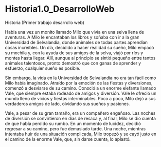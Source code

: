 # Historia1.0_DesarrolloWeb
Historia (Primer trabajo desarrollo web)


Había una vez un monito llamado Milo que vivía en una selva llena de aventuras. A Milo le encantaban los libros y soñaba con ir a la gran Universidad de Selvalandia, donde animales de todas partes aprendían cosas increíbles. Un día, decidido a hacer realidad su sueño, Milo empacó su mochila y, con la ayuda de sus amigos de la selva, viajó por ríos y montes hasta llegar. Allí, aunque al principio se sintió pequeño entre tantos animales talentosos, pronto demostró que con ganas de aprender y esfuerzo, cualquier sueño es posible.


Sin embargo, la vida en la Universidad de Selvalandia no era tan fácil como Milo había imaginado. Atraído por la emoción de las fiestas y diversiones, comenzó a desviarse de su camino. Conoció a un enorme elefante llamado Vale, que siempre estaba rodeado de amigos y diversión. Vale le ofreció un mundo lleno de vicios y fiestas interminables. Poco a poco, Milo dejó a sus verdaderos amigos de lado, olvidando sus sueños y pasiones.

Vale, a pesar de su gran tamaño, era un compañero engañoso. Las noches de diversión se convirtieron en días de resaca y, al final, Milo se dio cuenta de que había perdido su rumbo. En un momento de lucidez, decidió regresar a su camino, pero fue demasiado tarde. Una noche, mientras intentaba huir de una situación complicada, Milo tropezó y se cayó justo en el camino de la enorme Vale, que, sin darse cuenta, lo aplastó.
